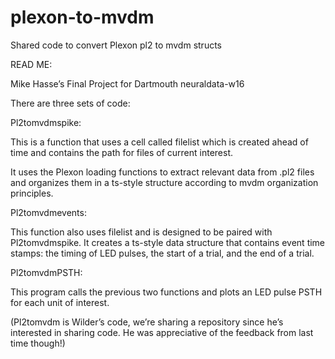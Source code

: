 # plexon-to-mvdm
Shared code to convert Plexon pl2 to mvdm structs

READ ME: 

Mike Hasse’s Final Project for Dartmouth neuraldata-w16

There are three sets of code:

Pl2tomvdmspike:

 This is a function that uses a cell called filelist which is created ahead of time and contains the path for files of current interest. 

It uses the Plexon loading functions to extract relevant data from .pl2 files and organizes them in a ts-style structure according to mvdm organization principles.

Pl2tomvdmevents:

This function also uses filelist and is designed to be paired with Pl2tomvdmspike. It creates a ts-style data structure that contains event time stamps: the timing of LED pulses, the start of a trial, and the end of a trial. 

Pl2tomvdmPSTH:

This program calls the previous two functions and plots an LED pulse PSTH for each unit of interest.


(Pl2tomvdm is Wilder’s code, we’re sharing a repository since he’s interested in sharing code. He was appreciative of the feedback from last time though!)
